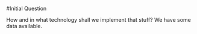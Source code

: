 #Initial Question

How and in what technology shall we implement that stuff? We have some data available.
